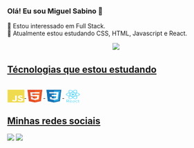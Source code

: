 ### Olá! Eu sou Miguel Sabino 👋

👀 Estou interessado em Full Stack.</br>
🌱 Atualmente estou estudando CSS, HTML, Javascript e React.

<div align="center">
  <a href="https://github.com/Miguelsabino23">
  <img height="180em" src="https://github-readme-stats.vercel.app/api?username=Miguelsabino23&show_icons=true&theme=dracula&include_all_commits=true&count_private=true"/>
</div>
  
  ## Técnologias que estou estudando
  
<div style="display: inline_block"><br>
  <img align="center" alt="Miguel-Js" height="30" width="40" src="https://raw.githubusercontent.com/devicons/devicon/master/icons/javascript/javascript-plain.svg">
  <img align="center" alt="Miguel-HTML" height="30" width="40" src="https://raw.githubusercontent.com/devicons/devicon/master/icons/html5/html5-original.svg">
  <img align="center" alt="Miguel-CSS" height="30" width="40" src="https://raw.githubusercontent.com/devicons/devicon/master/icons/css3/css3-original.svg">
  <img align="center" alt="Miguel-React" height="30" width="40" src="https://raw.githubusercontent.com/devicons/devicon/ca28c779441053191ff11710fe24a9e6c23690d6/icons/react/react-original-wordmark.svg"         
          
          
          
</div>
  
  ## Minhas redes sociais
 
<div> 
  <a href = "mailto:miguelsabino.office@gmail.com"><img src="https://img.shields.io/badge/-Gmail-%23333?style=for-the-badge&logo=gmail&logoColor=white" target="_blank"></a>
  <a href="https://www.linkedin.com/in/miguel-sabinoo/" target="_blank"><img src="https://img.shields.io/badge/-LinkedIn-%230077B5?style=for-the-badge&logo=linkedin&logoColor=white" target="_blank"></a> 
</div>
